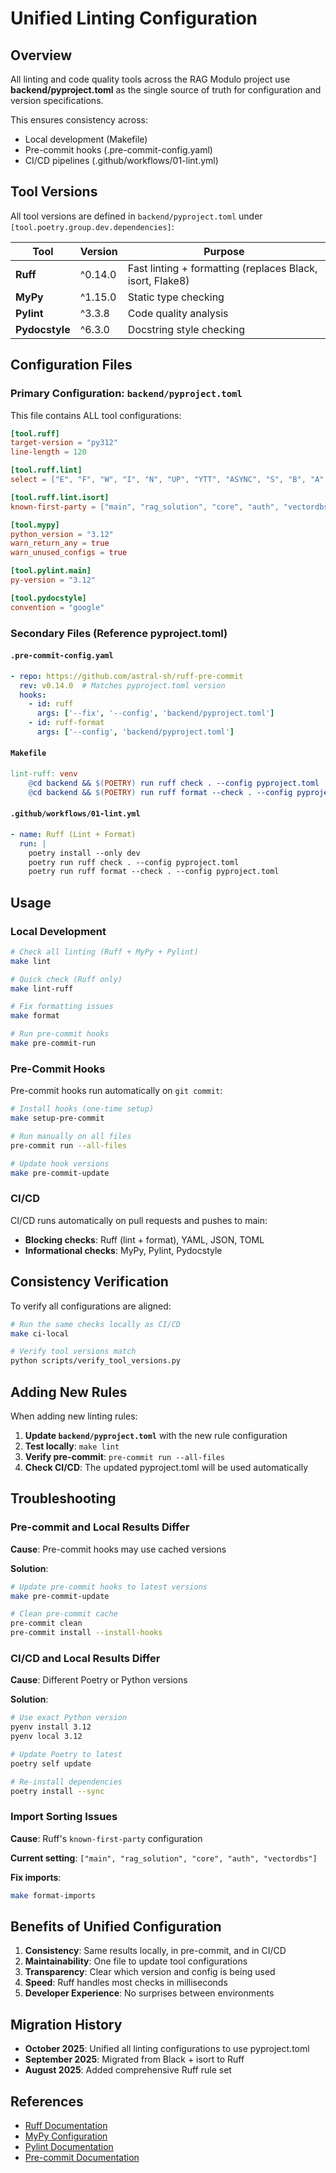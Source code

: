 # Unified Linting Configuration

## Overview

All linting and code quality tools across the RAG Modulo project use **backend/pyproject.toml** as the single source of truth for configuration and version specifications.

This ensures consistency across:
- Local development (Makefile)
- Pre-commit hooks (.pre-commit-config.yaml)
- CI/CD pipelines (.github/workflows/01-lint.yml)

## Tool Versions

All tool versions are defined in `backend/pyproject.toml` under `[tool.poetry.group.dev.dependencies]`:

| Tool | Version | Purpose |
|------|---------|---------|
| **Ruff** | ^0.14.0 | Fast linting + formatting (replaces Black, isort, Flake8) |
| **MyPy** | ^1.15.0 | Static type checking |
| **Pylint** | ^3.3.8 | Code quality analysis |
| **Pydocstyle** | ^6.3.0 | Docstring style checking |

## Configuration Files

### Primary Configuration: `backend/pyproject.toml`

This file contains ALL tool configurations:

```toml
[tool.ruff]
target-version = "py312"
line-length = 120

[tool.ruff.lint]
select = ["E", "F", "W", "I", "N", "UP", "YTT", "ASYNC", "S", "B", "A", "COM", "C4", "DTZ", "T10", "EM", "EXE", "FA", "ISC", "ICN", "G", "INP", "PIE", "T20", "PYI", "PT", "Q", "RSE", "RET", "SLF", "SLOT", "SIM", "TID", "TCH", "INT", "ARG", "PTH", "TD", "FIX", "ERA", "PD", "PGH", "PL", "TRY", "FLY", "NPY", "AIR", "PERF", "FURB", "LOG", "RUF"]

[tool.ruff.lint.isort]
known-first-party = ["main", "rag_solution", "core", "auth", "vectordbs"]

[tool.mypy]
python_version = "3.12"
warn_return_any = true
warn_unused_configs = true

[tool.pylint.main]
py-version = "3.12"

[tool.pydocstyle]
convention = "google"
```

### Secondary Files (Reference pyproject.toml)

#### `.pre-commit-config.yaml`
```yaml
- repo: https://github.com/astral-sh/ruff-pre-commit
  rev: v0.14.0  # Matches pyproject.toml version
  hooks:
    - id: ruff
      args: ['--fix', '--config', 'backend/pyproject.toml']
    - id: ruff-format
      args: ['--config', 'backend/pyproject.toml']
```

#### `Makefile`
```makefile
lint-ruff: venv
	@cd backend && $(POETRY) run ruff check . --config pyproject.toml
	@cd backend && $(POETRY) run ruff format --check . --config pyproject.toml
```

#### `.github/workflows/01-lint.yml`
```yaml
- name: Ruff (Lint + Format)
  run: |
    poetry install --only dev
    poetry run ruff check . --config pyproject.toml
    poetry run ruff format --check . --config pyproject.toml
```

## Usage

### Local Development

```bash
# Check all linting (Ruff + MyPy + Pylint)
make lint

# Quick check (Ruff only)
make lint-ruff

# Fix formatting issues
make format

# Run pre-commit hooks
make pre-commit-run
```

### Pre-Commit Hooks

Pre-commit hooks run automatically on `git commit`:

```bash
# Install hooks (one-time setup)
make setup-pre-commit

# Run manually on all files
pre-commit run --all-files

# Update hook versions
make pre-commit-update
```

### CI/CD

CI/CD runs automatically on pull requests and pushes to main:

- **Blocking checks**: Ruff (lint + format), YAML, JSON, TOML
- **Informational checks**: MyPy, Pylint, Pydocstyle

## Consistency Verification

To verify all configurations are aligned:

```bash
# Run the same checks locally as CI/CD
make ci-local

# Verify tool versions match
python scripts/verify_tool_versions.py
```

## Adding New Rules

When adding new linting rules:

1. **Update `backend/pyproject.toml`** with the new rule configuration
2. **Test locally**: `make lint`
3. **Verify pre-commit**: `pre-commit run --all-files`
4. **Check CI/CD**: The updated pyproject.toml will be used automatically

## Troubleshooting

### Pre-commit and Local Results Differ

**Cause**: Pre-commit hooks may use cached versions

**Solution**:
```bash
# Update pre-commit hooks to latest versions
make pre-commit-update

# Clean pre-commit cache
pre-commit clean
pre-commit install --install-hooks
```

### CI/CD and Local Results Differ

**Cause**: Different Poetry or Python versions

**Solution**:
```bash
# Use exact Python version
pyenv install 3.12
pyenv local 3.12

# Update Poetry to latest
poetry self update

# Re-install dependencies
poetry install --sync
```

### Import Sorting Issues

**Cause**: Ruff's `known-first-party` configuration

**Current setting**: `["main", "rag_solution", "core", "auth", "vectordbs"]`

**Fix imports**:
```bash
make format-imports
```

## Benefits of Unified Configuration

1. **Consistency**: Same results locally, in pre-commit, and in CI/CD
2. **Maintainability**: One file to update tool configurations
3. **Transparency**: Clear which version and config is being used
4. **Speed**: Ruff handles most checks in milliseconds
5. **Developer Experience**: No surprises between environments

## Migration History

- **October 2025**: Unified all linting configurations to use pyproject.toml
- **September 2025**: Migrated from Black + isort to Ruff
- **August 2025**: Added comprehensive Ruff rule set

## References

- [Ruff Documentation](https://docs.astral.sh/ruff/)
- [MyPy Configuration](https://mypy.readthedocs.io/en/stable/config_file.html)
- [Pylint Documentation](https://pylint.pycqa.org/en/latest/)
- [Pre-commit Documentation](https://pre-commit.com/)
